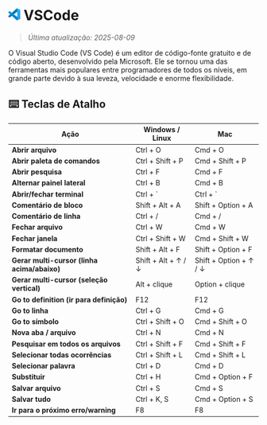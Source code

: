 # <img src="icon/vscode.png" alt="Ícone" width="24"> VSCode

> *Última atualização: 2025-08-09*

O Visual Studio Code (VS Code) é um editor de código-fonte gratuito e de código aberto, desenvolvido pela Microsoft. Ele se tornou uma das ferramentas mais populares entre programadores de todos os níveis, em grande parte devido à sua leveza, velocidade e enorme flexibilidade.

## ⌨️ Teclas de Atalho

| Ação                                        | Windows / Linux     | Mac                    |
| ------------------------------------------- | ------------------- | ---------------------- |
| **Abrir arquivo**                           | Ctrl + O            | Cmd + O                |
| **Abrir paleta de comandos**                | Ctrl + Shift + P    | Cmd + Shift + P        |
| **Abrir pesquisa**                          | Ctrl + F            | Cmd + F                |
| **Alternar painel lateral**                 | Ctrl + B            | Cmd + B                |
| **Abrir/fechar terminal**                   | Ctrl + \`           | Ctrl + \`              |
| **Comentário de bloco**                     | Shift + Alt + A     | Shift + Option + A     |
| **Comentário de linha**                     | Ctrl + /            | Cmd + /                |
| **Fechar arquivo**                          | Ctrl + W            | Cmd + W                |
| **Fechar janela**                           | Ctrl + Shift + W    | Cmd + Shift + W        |
| **Formatar documento**                      | Shift + Alt + F     | Shift + Option + F     |
| **Gerar multi-cursor (linha acima/abaixo)** | Shift + Alt + ↑ / ↓ | Shift + Option + ↑ / ↓ |
| **Gerar multi-cursor (seleção vertical)**   | Alt + clique        | Option + clique        |
| **Go to definition (ir para definição)**    | F12                 | F12                    |
| **Go to linha**                             | Ctrl + G            | Cmd + G                |
| **Go to símbolo**                           | Ctrl + Shift + O    | Cmd + Shift + O        |
| **Nova aba / arquivo**                      | Ctrl + N            | Cmd + N                |
| **Pesquisar em todos os arquivos**          | Ctrl + Shift + F    | Cmd + Shift + F        |
| **Selecionar todas ocorrências**            | Ctrl + Shift + L    | Cmd + Shift + L        |
| **Selecionar palavra**                      | Ctrl + D            | Cmd + D                |
| **Substituir**                              | Ctrl + H            | Cmd + Option + F       |
| **Salvar arquivo**                          | Ctrl + S            | Cmd + S                |
| **Salvar tudo**                             | Ctrl + K, S         | Cmd + Option + S       |
| **Ir para o próximo erro/warning**          | F8                  | F8                     |
